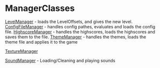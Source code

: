 # ManagerClasses

[LevelManager](LevelManager.md) - loads the LevelOffsets, and gives the new level.
[ConfigFileManager](ConfigFileManager.md) - handles config pathes, evaluates and loads the config file.
[HighscoreManager](HighscoreManager.md) - handles the highscores, loads the highscores and saves them to the file.
[ThemeManager](ThemeManager.md) - handles the themes, loads the theme file and applies it to the game

[TextureManager](TextureManager.md)

[SoundManager](SoundManager.md) - Loading/Cleaning and playing sounds